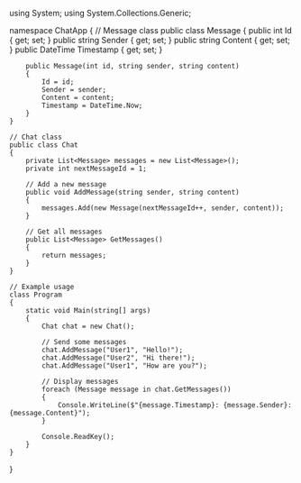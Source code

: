 using System;
using System.Collections.Generic;

namespace ChatApp
{
    // Message class
    public class Message
    {
        public int Id { get; set; }
        public string Sender { get; set; }
        public string Content { get; set; }
        public DateTime Timestamp { get; set; }

        public Message(int id, string sender, string content)
        {
            Id = id;
            Sender = sender;
            Content = content;
            Timestamp = DateTime.Now;
        }
    }

    // Chat class
    public class Chat
    {
        private List<Message> messages = new List<Message>();
        private int nextMessageId = 1;

        // Add a new message
        public void AddMessage(string sender, string content)
        {
            messages.Add(new Message(nextMessageId++, sender, content));
        }

        // Get all messages
        public List<Message> GetMessages()
        {
            return messages;
        }
    }

    // Example usage
    class Program
    {
        static void Main(string[] args)
        {
            Chat chat = new Chat();

            // Send some messages
            chat.AddMessage("User1", "Hello!");
            chat.AddMessage("User2", "Hi there!");
            chat.AddMessage("User1", "How are you?");

            // Display messages
            foreach (Message message in chat.GetMessages())
            {
                Console.WriteLine($"{message.Timestamp}: {message.Sender}: {message.Content}");
            }

            Console.ReadKey();
        }
    }
}
